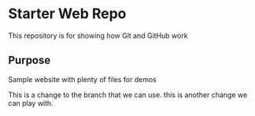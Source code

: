 # Starter Web Repo

This repository is for showing how Git and GitHub work

## Purpose

Sample website with plenty of files for demos

This is a change to the branch that we can use. 
this is another change we can play with. 
